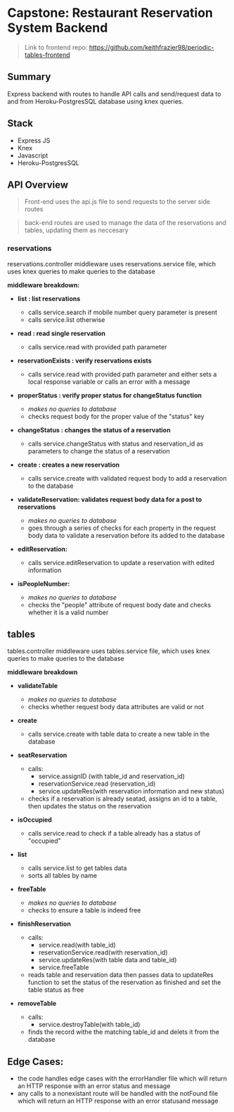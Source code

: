 # Capstone: Restaurant Reservation System Backend

> Link to frontend repo: https://github.com/keithfrazier98/periodic-tables-frontend

## **Summary**

Express backend with routes to handle API calls and send/request data to and from Heroku-PostgresSQL database using knex queries.

## **Stack**

- Express JS
- Knex
- Javascript
- Heroku-PostgresSQL

## **API Overview**

> Front-end uses the api.js file to send requests to the server side routes

> back-end routes are used to manage the data of the reservations and tables, updating them as neccesary

### **reservations**

reservations.controller middleware uses reservations.service file, which uses knex queries to make queries to the database

**middleware breakdown:**

- **list : list reservations**

  - calls service.search if mobile number query parameter is present
  - calls service.list otherwise

- **read : read single reservation**

  - calls service.read with provided path parameter

- **reservationExists : verify reservations exists**

  - calls service.read with provided path parameter and either sets a local response variable or calls an error with a message

- **properStatus : verify proper status for changeStatus function**

  - _makes no queries to database_
  - checks request body for the proper value of the "status" key

- **changeStatus : changes the status of a reservation**

  - calls service.changeStatus with status and reservation_id as parameters to change the status of a reservation

- **create : creates a new reservation**

  - calls service.create with validated request body to add a reservation to the database

- **validateReservation: validates request body data for a post to reservations**

  - _makes no queries to database_
  - goes through a series of checks for each property in the request body data to validate a reservation before its added to the database

- **editReservation:**

  - calls service.editReservation to update a reservation with edited information

- **isPeopleNumber:**
  - _makes no queries to database_
  - checks the "people" attribute of request body date and checks whether it is a valid number

## **tables**

tables.controller middleware uses tables.service file, which uses knex queries to make queries to the database

**middleware breakdown**

- **validateTable**

  - _makes no queries to database_
  - checks whether request body data attributes are valid or not

- **create**

  - calls service.create with table data to create a new table in the database

- **seatReservation**

  - calls:
    - service.assignID (with table_id and reservation_id)
    - reservationService.read (reservation_id)
    - service.updateRes(with reservation information and new status)
  - checks if a reservation is already seatad, assigns an id to a table, then updates the status on the reservation

- **isOccupied**

  - calls service.read to check if a table already has a status of "occupied"

- **list**

  - calls service.list to get tables data
  - sorts all tables by name

- **freeTable**

  - _makes no queries to database_
  - checks to ensure a table is indeed free

- **finishReservation**

  - calls:
    - service.read(with table_id)
    - reservationService.read(with reservation_id)
    - service.updateRes(with table data and table_id)
    - service.freeTable
  - reads table and reservation data then passes data to updateRes function to set the status of the reservation as finished and set the table status as free

- **removeTable**
  - calls:
    - service.destroyTable(with table_id)
  - finds the record withe the matching table_id and delets it from the database


## Edge Cases: 
  - the code handles edge cases with the errorHandler file which will return an HTTP response with an error status and message
  - any calls to a nonexistant route will be handled with the notFound file which will return an HTTP response with an error statusand message